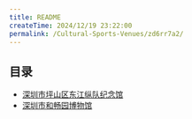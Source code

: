 ```yaml
---
title: README
createTime: 2024/12/19 23:22:00
permalink: /Cultural-Sports-Venues/zd6rr7a2/
---
```



## 目录
- [深圳市坪山区东江纵队纪念馆](./1.深圳市坪山区东江纵队纪念馆.md)
- [深圳市和畅园博物馆](./2.深圳市和畅园博物馆.md)
